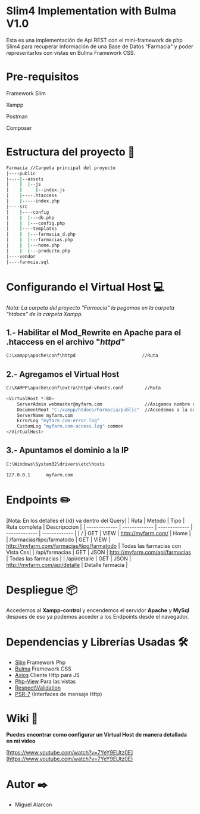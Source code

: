# Slim4 Implementation with Bulma V1.0

Esta es una implementación de Api REST con el mini-framework de php Slim4 para recuperar información de una Base de Datos "Farmacia" y poder representarlos con vistas en Bulma Framework CSS.

# Pre-requisitos

Framework Slim

Xampp 

Postman

Composer

# Estructura del proyecto 📁

```bash
Farmacia //Carpeta principal del proyecto
|----public
|----|--assets
|    |  |--js
|    |     |--index.js
|    |----.htaccess
|    |-----index.php
|----src    
|    |----config 
|    |  |---db.php
|    |  |---config.php
|    |----templates
|    |  |---farmacia_d.php
|    |  |---farmacias.php
|    |  |---home.php
|    |  |---producto.php
|----vendor
|----farmcia.sql
```

# Configurando el Virtual Host 💻

*Nota: La carpeta del proyecto "Farmacia" la pegamos en la carpeta "htdocs" de la carpeta Xampp.*

## 1.- Habilitar el Mod_Rewrite en Apache para el .htaccess en el archivo "*httpd"*

```bash
C:\xampp\apache\conf\httpd                         //Ruta
```

## 2.- Agregamos el Virtual Host

```bash
C:\XAMPP\apache\conf\extra\httpd-vhosts.conf        //Ruta       

<VirtualHost *:80>
    ServerAdmin webmaster@myfarm.com                //Asigamos nombre al dominio
    DocumentRoot "C:/xampp/htdocs/Farmacia/public"  //Accedemos a la carpeta principal
    ServerName myfarm.com 
    ErrorLog "myfarm.com-error.log"
    CustomLog "myfarm.com-access.log" common
</VirtualHost>
```

## 3.- Apuntamos el dominio a la IP

```bash
C:\Windows\System32\drivers\etc\hosts

127.0.0.1      myfarm.com
```

# Endpoints ✏️

[Nota: En los detalles el {id} va dentro del Query]
| Ruta          | Metodo        | Tipo          | Ruta completa | Descripccion  | 
| ------------- | ------------- | ------------- | ------------- | ------------- |
| /               | GET  | VIEW | http://myfarm.com/ | Home |
| /farmacias/tipo/farmatodo  | GET  | VIEW | http://myfarm.com/farmacias/tipo/farmatodo | Todas las farmacias con Vista Css|
| /api/farmacias  | GET  | JSON | http://myfarm.com/api/farmacias | Todas las farmacias |
| /api/detalle    | GET  | JSON | http://myfarm.com/api/detalle | Detalle farmacia |

# Despliegue 📦

Accedemos al **Xampp-control** y encendemos el servidor **Apache** y **MySql** despues de eso ya podemos acceder a los Endpoints desde el navegador.

# Dependencias y Librerías Usadas 🛠️

- [Slim]( http://www.slimframework.com/docs/v4/)
Framework Php
- [Bulma](https://bulma.io/documentation/)
Framework CSS 
- [Axios](https://github.com/axios/axios) 
Cliente Http para JS
- [Php-View](https://github.com/slimphp/PHP-View) Para las vistas
- [Respect\Validation](https://respect-validation.readthedocs.io/en/2.0/)
- [PSR-7](https://github.com/slimphp/Slim-Psr7) (Interfaces de mensaje  Http)

# Wiki 📖

<strong>Puedes encontrar como configurar un Virtual Host de manera detallada en mi video </strong>

[https://www.youtube.com/watch?v=7YeY9EUtz0E](https://www.youtube.com/watch?v=7YeY9EUtz0E)

# Autor ✒️

- Miguel Alarcon

